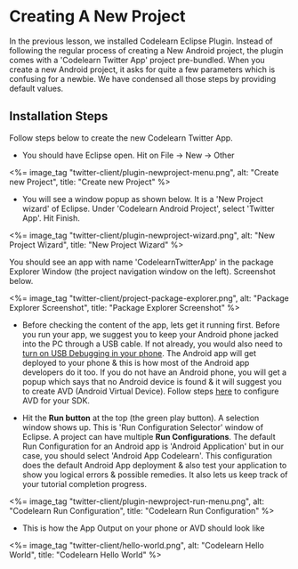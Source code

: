 # Creating A New Project

In the previous lesson, we installed Codelearn Eclipse Plugin. Instead of following the regular process of creating a New Android project, the plugin comes with a 'Codelearn Twitter App' project pre-bundled. When you create a new Android project, it asks for quite a few parameters which is confusing for a newbie. We have condensed all those steps by providing default values. 

## Installation Steps

Follow steps below to create the new Codelearn Twitter App.

* You should have Eclipse open. Hit on File -> New -> Other

<%= image_tag "twitter-client/plugin-newproject-menu.png", alt: "Create new Project", title: "Create new Project" %>

* You will see a window popup as shown below. It is a 'New Project wizard' of Eclipse. Under 'Codelearn Android Project', select 'Twitter App'. Hit Finish. 

<%= image_tag "twitter-client/plugin-newproject-wizard.png", alt: "New Project Wizard", title: "New Project Wizard" %>

You should see an app with name 'CodelearnTwitterApp' in the package Explorer Window (the project navigation window on the left). Screenshot below. 

<%= image_tag "twitter-client/project-package-explorer.png", alt: "Package Explorer Screenshot", title: "Package Explorer Screenshot" %>

* Before checking the content of the app, lets get it running first. Before you run your app, we suggest you to keep your Android phone jacked into the PC through a USB cable. If not already, you would also need to [turn on USB Debugging in your phone](http://androidconceptlessons.herokuapp.com/android-tutorial/android-setup#USB-Debugging).  The Android app will get deployed to your phone & this is how most of the Android app developers do it too. If you do not have an Android phone, you will get a popup which says that no Android device is found & it will suggest you to create AVD (Android Virtual Device). Follow steps [here](/android-tutorial/android-hello-world#Creating-Android-Virtual-Device-AVD-) to configure AVD for your SDK. 

* Hit the **Run button** at the top (the green play button). A selection window shows up. This is 'Run Configuration Selector' window of Eclipse. A project can have multiple **Run Configurations**. The default Run Configuration for an Android app is 'Android Application' but in our case, you should select 'Android App Codelearn'. This configuration does the default Android App deployment & also test your application to show you logical errors & possible remedies. It also lets us keep track of your tutorial completion progress.

<%= image_tag "twitter-client/plugin-newproject-run-menu.png", alt: "Codelearn Run Configuration", title: "Codelearn Run Configuration" %>

* This is how the App Output on your phone or AVD should look like 

<%= image_tag "twitter-client/hello-world.png", alt: "Codelearn Hello World", title: "Codelearn Hello World" %>
